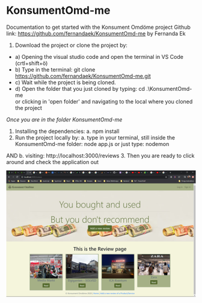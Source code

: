 # KonsumentOmd-me
Documentation to get started with the Konsument Omdöme project
Github link: https://github.com/fernandaek/KonsumentOmd-me
by Fernanda Ek 

1. Download the project or clone the project by:
 - a) Opening the visual studio code and open the terminal in VS Code (crtl+shift+ö)
 - b) Type in the terminal: git clone https://github.com/fernandaek/KonsumentOmd-me.git
 - c) Wait while the project is being cloned.
 - d) Open the folder that you just cloned by typing: cd .\KonsumentOmd-me\
 or 
 clicking in 'open folder' and navigating to the local where you cloned the project
 
 *Once you are in the folder KonsumentOmd-me*
1. Installing the dependencies:
a. npm install
2. Run the project locally by:
a. type in your terminal, still inside the KonsumentOmd-me folder: node app.js or just type: nodemon

AND
b. visiting: http://localhost:3000/reviews
3. Then you are ready to click around and check the application out

<img src="2020-06-10 (2).png" />
